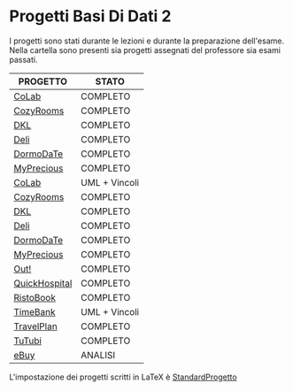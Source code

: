 # Progetti Basi Di Dati 2
I progetti sono stati durante le lezioni e durante la preparazione dell'esame.  
Nella cartella sono presenti sia progetti assegnati del professore sia esami passati.

| PROGETTO | STATO       |
|----------|-------------|
| [CoLab](./CoLab/CoLab.pdf) | COMPLETO|
| [CozyRooms](./CozyRooms/CozyRooms.pdf) | COMPLETO |
| [DKL](./DKL/DKL.pdf) | COMPLETO |
| [Deli](./Deli/Deli.pdf) | COMPLETO |
| [DormoDaTe](./DormoDaTe/DormoDaTe.pdf) | COMPLETO |
| [MyPrecious](./MyPrecious/MyPrecious.pdf) | COMPLETO |
| [CoLab](./CoLab/CoLab.pdf) | UML + Vincoli|
| [CozyRooms](./CozyRooms/CozyRooms.pdf) | COMPLETO |
| [DKL](./DKL/DKL.pdf) | COMPLETO |
| [Deli](./Deli/Deli.pdf) | COMPLETO |
| [DormoDaTe](./DormoDaTe/DormoDaTe.pdf) | COMPLETO |
| [MyPrecious](./MyPrecious/MyPrecious.pdf) | COMPLETO |
| [Out!](./Out!/outLatex/Out!.pdf) | COMPLETO|
| [QuickHospital](./QuickHospital/outLatex/QuickHospital.pdf) | COMPLETO |
| [RistoBook](./RistoBook/RistoBook.pdf) | COMPLETO |
| [TimeBank](./TimeBank/TimeBank.pdf) | UML + Vincoli |
| [TravelPlan](./TravelPlan/TravelPlan.pdf) | COMPLETO |
| [TuTubi](./TuTubi/outLatex/tutubi.pdf) | COMPLETO |
| [eBuy](./eBuy/A2/eBuy.pdf) | ANALISI|


L'impostazione dei progetti scritti in LaTeX è [StandardProgetto](./StandardProgetto.tex)